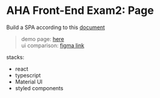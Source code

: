 # AHA Front-End Exam2: Page

Build a SPA according to this [document](https://docs.google.com/document/d/1OfUtksOOGix-W81D6URAAtPOhabH_mcLEHEq5qZGMlg/edit)

> demo page: [here](https://aha-exam-joe.herokuapp.com/)  
> ui comparison: [figma link](https://www.figma.com/file/BUtFsW0z0uLiQ2LkKBwJm4/Untitled?node-id=0%3A1)

stacks:

- react
- typescript
- Material UI
- styled components
